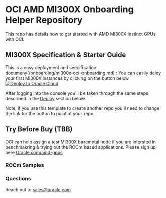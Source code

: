# OCI AMD MI300X Onboarding Helper Repository

This repo has details how to get started with AMD MI300X Instinct GPUs with OCI.

## MI300X Specification & Starter Guide

This is a easy deployment and seecification documeny(/onboarding/mi300x-oci-onboarding.md) :
You can easily deloy your first MI300X instances by clicking on the button below
[![Deploy to Oracle Cloud](https://oci-resourcemanager-plugin.plugins.oci.oraclecloud.com/latest/deploy-to-oracle-cloud.svg)](https://cloud.oracle.com/resourcemanager/stacks/create?region=home&zipUrl=https://github.com/oracle-quickstart/oci-quickstart-template/archive/master.zip)

After logging into the console you'll be taken through the same steps described
in the [Deploy](#deploy) section below.


Note, if you use this template to create another repo you'll need to change the link for the button to point at your repo.

## Try Before Buy (TBB)

OCI can help assign a test MI300X baremetal node if you are intersted in benchmakring & trying out the ROCm based applications. Please sign up here [Oracle.com/amd-gpus ](http://oracle.com/amd-gpus )

### ROCm Samples

### Questions
Reach out to sales@oracle.com 